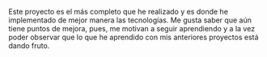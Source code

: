 Este proyecto es el más completo que he realizado y es donde he implementado de mejor manera las tecnologías. Me gusta saber que aún tiene puntos de mejora, pues, me motivan a seguir aprendiendo y a la vez poder observar que lo que he aprendido con mis anteriores proyectos está dando fruto.

